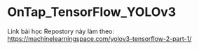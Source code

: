 # OnTap_TensorFlow_YOLOv3
Link bài học Repostory này làm theo:
https://machinelearningspace.com/yolov3-tensorflow-2-part-1/
